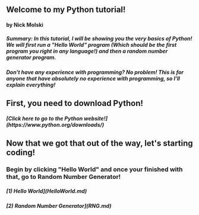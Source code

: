 <h2> Welcome to my Python tutorial!
<h4> by Nick Molski


<h5> Summary:
In this tutorial, I will be showing you the very basics of Python! We will first run a "Hello World" program (Which should be the first program you right in any language!) and then a random number generator program.

<h5>Don't have any experience with programming? No problem! This is for anyone that have absolutely no experience with programming, so I'll explain everything!

<h2> First, you need to download Python!
<h5>[Click here to go to the Python website!](https://www.python.org/downloads/)

<h2>Now that we got that out of the way, let's starting coding!
<body>
<h3>Begin by clicking "Hello World" and once your finished with that, go to Random Number Generator!
<h5>[1) Hello World](HelloWorld.md)
<h5>[2) Random Number Generator](RNG.md)
